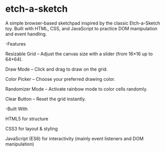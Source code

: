 # etch-a-sketch

A simple browser-based sketchpad inspired by the classic Etch-a-Sketch toy. Built with HTML, CSS, and JavaScript to practice DOM manipulation and event handling.

-Features

Resizable Grid – Adjust the canvas size with a slider (from 16×16 up to 64×64).

Draw Mode – Click and drag to draw on the grid.

Color Picker – Choose your preferred drawing color.

Randomizer Mode – Activate rainbow mode to color cells randomly.

Clear Button – Reset the grid instantly.

-Built With

HTML5 for structure

CSS3 for layout & styling

JavaScript (ES6) for interactivity (mainly event listeners and DOM manipulation)
